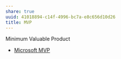 ```yaml
---
share: true
uuid: 41018894-c14f-4996-bc7a-e8c656d10d26
title: MVP
---
```

Minimum Valuable Product

* [Microsoft MVP](/6b3bddf5-aeaa-4adf-955d-9826d6b3e062)